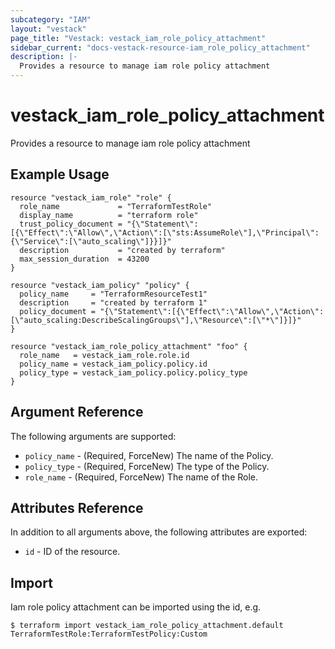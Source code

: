 ```yaml
---
subcategory: "IAM"
layout: "vestack"
page_title: "Vestack: vestack_iam_role_policy_attachment"
sidebar_current: "docs-vestack-resource-iam_role_policy_attachment"
description: |-
  Provides a resource to manage iam role policy attachment
---
```

# vestack_iam_role_policy_attachment
Provides a resource to manage iam role policy attachment
## Example Usage
```hcl
resource "vestack_iam_role" "role" {
  role_name             = "TerraformTestRole"
  display_name          = "terraform role"
  trust_policy_document = "{\"Statement\":[{\"Effect\":\"Allow\",\"Action\":[\"sts:AssumeRole\"],\"Principal\":{\"Service\":[\"auto_scaling\"]}}]}"
  description           = "created by terraform"
  max_session_duration  = 43200
}

resource "vestack_iam_policy" "policy" {
  policy_name     = "TerraformResourceTest1"
  description     = "created by terraform 1"
  policy_document = "{\"Statement\":[{\"Effect\":\"Allow\",\"Action\":[\"auto_scaling:DescribeScalingGroups\"],\"Resource\":[\"*\"]}]}"
}

resource "vestack_iam_role_policy_attachment" "foo" {
  role_name   = vestack_iam_role.role.id
  policy_name = vestack_iam_policy.policy.id
  policy_type = vestack_iam_policy.policy.policy_type
}
```
## Argument Reference
The following arguments are supported:
* `policy_name` - (Required, ForceNew) The name of the Policy.
* `policy_type` - (Required, ForceNew) The type of the Policy.
* `role_name` - (Required, ForceNew) The name of the Role.

## Attributes Reference
In addition to all arguments above, the following attributes are exported:
* `id` - ID of the resource.



## Import
Iam role policy attachment can be imported using the id, e.g.
```
$ terraform import vestack_iam_role_policy_attachment.default TerraformTestRole:TerraformTestPolicy:Custom
```

